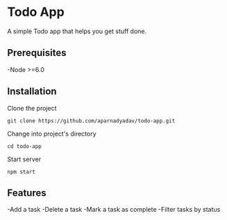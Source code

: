 # Todo App
A simple Todo app that helps you get stuff done.

## Prerequisites
-Node >=6.0

## Installation
Clone the project
```
git clone https://github.com/aparnadyadav/todo-app.git
```
Change into project's directory
```
cd todo-app
```
Start server
```
npm start
```

## Features
-Add a task
-Delete a task
-Mark a task as complete
-Filter tasks by status




